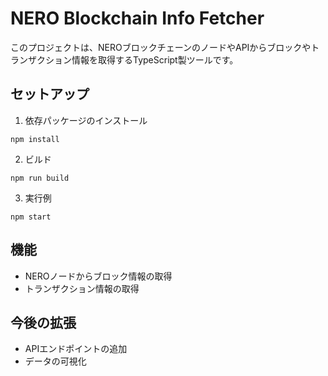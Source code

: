 # NERO Blockchain Info Fetcher

このプロジェクトは、NEROブロックチェーンのノードやAPIからブロックやトランザクション情報を取得するTypeScript製ツールです。

## セットアップ

1. 依存パッケージのインストール

```
npm install
```

2. ビルド

```
npm run build
```

3. 実行例

```
npm start
```

## 機能
- NEROノードからブロック情報の取得
- トランザクション情報の取得

## 今後の拡張
- APIエンドポイントの追加
- データの可視化

